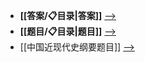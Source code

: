 - **[[答案/📋目录|答案]]**  [-->](./答案)
- **[[题目/📋目录|题目]]**  [-->](./题目)
- [[中国近现代史纲要题目]] [-->](./中国近现代史纲要题目.md)
